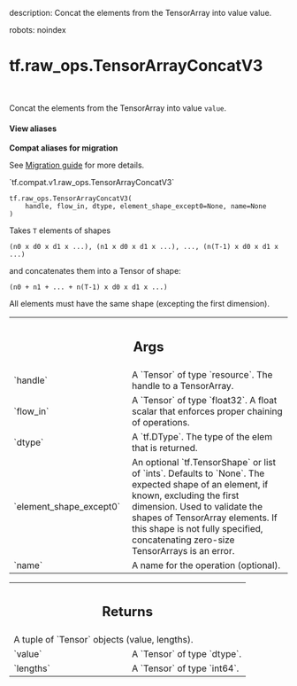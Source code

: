 description: Concat the elements from the TensorArray into value value.

robots: noindex

# tf.raw_ops.TensorArrayConcatV3

<!-- Insert buttons and diff -->

<table class="tfo-notebook-buttons tfo-api nocontent" align="left">

</table>



Concat the elements from the TensorArray into value `value`.

<section class="expandable">
  <h4 class="showalways">View aliases</h4>
  <p>
<b>Compat aliases for migration</b>
<p>See
<a href="https://www.tensorflow.org/guide/migrate">Migration guide</a> for
more details.</p>
<p>`tf.compat.v1.raw_ops.TensorArrayConcatV3`</p>
</p>
</section>

<pre class="devsite-click-to-copy prettyprint lang-py tfo-signature-link">
<code>tf.raw_ops.TensorArrayConcatV3(
    handle, flow_in, dtype, element_shape_except0=None, name=None
)
</code></pre>



<!-- Placeholder for "Used in" -->

Takes `T` elements of shapes

  ```
  (n0 x d0 x d1 x ...), (n1 x d0 x d1 x ...), ..., (n(T-1) x d0 x d1 x ...)
  ```

and concatenates them into a Tensor of shape:

  ```(n0 + n1 + ... + n(T-1) x d0 x d1 x ...)```

All elements must have the same shape (excepting the first dimension).

<!-- Tabular view -->
 <table class="responsive fixed orange">
<colgroup><col width="214px"><col></colgroup>
<tr><th colspan="2"><h2 class="add-link">Args</h2></th></tr>

<tr>
<td>
`handle`
</td>
<td>
A `Tensor` of type `resource`. The handle to a TensorArray.
</td>
</tr><tr>
<td>
`flow_in`
</td>
<td>
A `Tensor` of type `float32`.
A float scalar that enforces proper chaining of operations.
</td>
</tr><tr>
<td>
`dtype`
</td>
<td>
A `tf.DType`. The type of the elem that is returned.
</td>
</tr><tr>
<td>
`element_shape_except0`
</td>
<td>
An optional `tf.TensorShape` or list of `ints`. Defaults to `None`.
The expected shape of an element, if known,
excluding the first dimension. Used to validate the shapes of
TensorArray elements. If this shape is not fully specified, concatenating
zero-size TensorArrays is an error.
</td>
</tr><tr>
<td>
`name`
</td>
<td>
A name for the operation (optional).
</td>
</tr>
</table>



<!-- Tabular view -->
 <table class="responsive fixed orange">
<colgroup><col width="214px"><col></colgroup>
<tr><th colspan="2"><h2 class="add-link">Returns</h2></th></tr>
<tr class="alt">
<td colspan="2">
A tuple of `Tensor` objects (value, lengths).
</td>
</tr>
<tr>
<td>
`value`
</td>
<td>
A `Tensor` of type `dtype`.
</td>
</tr><tr>
<td>
`lengths`
</td>
<td>
A `Tensor` of type `int64`.
</td>
</tr>
</table>

